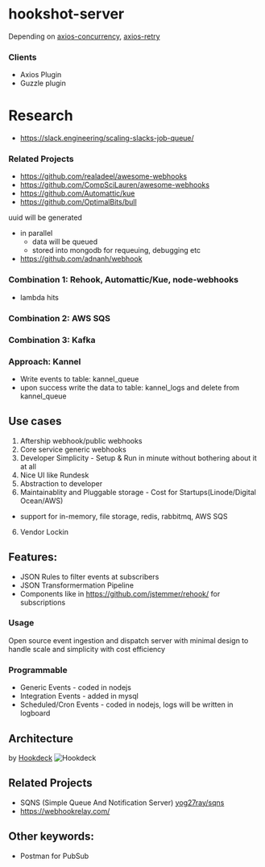 # hookshot-server

Depending on [axios-concurrency](https://www.npmjs.com/package/axios-concurrency), [axios-retry](https://www.npmjs.com/package/axios-retry)

### Clients
- Axios Plugin
- Guzzle plugin

# Research
- https://slack.engineering/scaling-slacks-job-queue/

### Related Projects
- https://github.com/realadeel/awesome-webhooks
- https://github.com/CompSciLauren/awesome-webhooks
- https://github.com/Automattic/kue
- https://github.com/OptimalBits/bull

uuid will be generated
- in parallel
  - data will be queued 
  - stored into mongodb for requeuing, debugging etc
- https://github.com/adnanh/webhook

### Combination 1: Rehook, Automattic/Kue, node-webhooks
- lambda hits


### Combination 2: AWS SQS
### Combination 3: Kafka

### Approach: Kannel
- Write events to table: kannel_queue
- upon success write the data to table: kannel_logs and delete from  kannel_queue

## Use cases
1. Aftership webhook/public webhooks
2. Core service generic webhooks
3. Developer Simplicity - Setup & Run in minute without bothering about it at all
4. Nice UI like Rundesk
4. Abstraction to developer
5. Maintainablity and Pluggable storage - Cost for Startups(Linode/Digital Ocean/AWS)
  - support for in-memory, file storage, redis, rabbitmq, AWS SQS
6. Vendor Lockin

## Features:
-  JSON Rules to filter events at subscribers
-  JSON Transformermation Pipeline
-  Components like in https://github.com/jstemmer/rehook/ for subscriptions

### Usage
Open source event ingestion and dispatch server with minimal design to handle scale and simplicity with cost efficiency

### Programmable
- Generic Events - coded in nodejs
- Integration Events - added in mysql
- Scheduled/Cron Events - coded in nodejs, logs will be written in logboard

## Architecture
by [Hookdeck](https://hookdeck.io/)
![Hookdeck](https://uploads-ssl.webflow.com/5f8144f15100b7a30e10dbcf/5f8a1ee2d61003d3efaf93b1_Group%20116.svg)

## Related Projects
- SQNS (Simple Queue And Notification Server) [yog27ray/sqns](https://github.com/yog27ray/sqns)
- https://webhookrelay.com/

## Other keywords:
- Postman for PubSub
